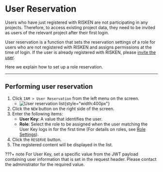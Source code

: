 # User Reservation

Users who have just registered with RISKEN are not participating in any projects. Therefore, to access existing project data, they need to be invited as users of the relevant project after their first login.

User reservation is a function that sets the reservation settings of a role for users who are not registered with RISKEN and assigns permissions at the time of login. If the user is already registered with RISKEN, please [invite the user](/risken/user/#_2).

Here we explain how to set up a role reservation.

---

## Performing user reservation

1. Click `IAM > User Reservation` from the left menu on the screen.
    - ![User reservation list](/img/risken/user_reservation.png){style="width:400px"}
2. Click the `NEW` button on the right side of the screen.
3. Enter the following items:
    - **User Key**: A value that identifies the user.
    - **Role**: Select the role to be assigned when the user matching the User Key logs in for the first time (For details on roles, see [Role Settings](/risken/user/#_4)).
4. Click the `RESERVE` button.
5. The registered content will be displayed in the list.

???+ note
    For User Key, set a specific value from the JWT payload containing user information that is set in the request header. Please contact the administrator for the required value.
